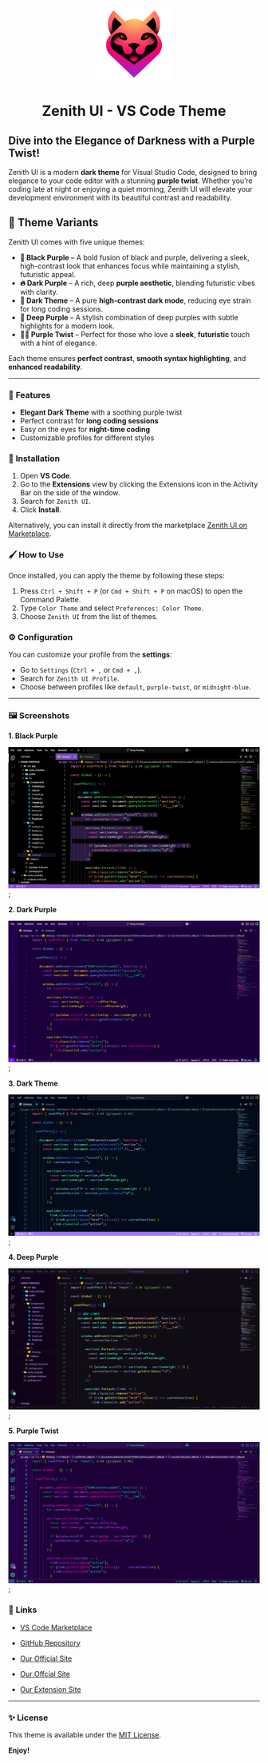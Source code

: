 <div align="center">

<a href="https://zenithui.netlify.app/" target="_blank" rel="noopener noreferrer">
    <img src="./images/profile.png" alt="Zenith UI Logo" width="150" height="150">
</a>

# Zenith UI - VS Code Theme

</div>

## Dive into the Elegance of Darkness with a Purple Twist!

Zenith UI is a modern **dark theme** for Visual Studio Code, designed to bring elegance to your code editor with a stunning **purple twist**. Whether you’re coding late at night or enjoying a quiet morning, Zenith UI will elevate your development environment with its beautiful contrast and readability.

## 🎨 Theme Variants  

Zenith UI comes with five unique themes:  

- **🎀 Black Purple** – A bold fusion of black and purple, delivering a sleek, high-contrast look that enhances focus while maintaining a stylish, futuristic appeal.
- **🔥 Dark Purple** – A rich, deep **purple aesthetic**, blending futuristic vibes with clarity.  
- **🍁 Dark Theme** – A pure **high-contrast dark mode**, reducing eye strain for long coding sessions.  
- **🌿 Deep Purple** – A stylish combination of deep purples with subtle highlights for a modern look. 
- **🐦‍🔥 Purple Twist** – Perfect for those who love a **sleek**, **futuristic** touch with a hint of elegance.

Each theme ensures **perfect contrast**, **smooth syntax highlighting**, and **enhanced readability**.

---

### 🌟 **Features**
- **Elegant Dark Theme** with a soothing purple twist
- Perfect contrast for **long coding sessions**
- Easy on the eyes for **night-time coding**
- Customizable profiles for different styles

### 🚀 **Installation**

1. Open **VS Code**.
2. Go to the **Extensions** view by clicking the Extensions icon in the Activity Bar on the side of the window.
3. Search for `Zenith UI`.
4. Click **Install**.

Alternatively, you can install it directly from the marketplace [Zenith UI on Marketplace](https://marketplace.visualstudio.com/items?itemName=VishalMaurya.zenith-ui).

### 🖌️ **How to Use**

Once installed, you can apply the theme by following these steps:

1. Press `Ctrl + Shift + P` (or `Cmd + Shift + P` on macOS) to open the Command Palette.
2. Type `Color Theme` and select `Preferences: Color Theme`.
3. Choose `Zenith UI` from the list of themes.

### ⚙️ **Configuration**

You can customize your profile from the **settings**:
- Go to `Settings` (`Ctrl + ,` or `Cmd + ,`).
- Search for `Zenith UI Profile`.
- Choose between profiles like `default`, `purple-twist`, or `midnight-blue`.

---

### 🖼️ **Screenshots**

**1. Black Purple**

![Image Alt Text](./images/Black-Purple.png);

**2. Dark Purple**

![Image Alt Text](./images/Dark-Purple.png);

**3. Dark Theme**

![Image Alt Text](./images/Dark-Theme.png);

**4. Deep Purple**

![Image Alt Text](./images/Deep-Purple.png);

**5. Purple Twist**

![Image Alt Text](./images/Purple-Twist.png);

### 🔗 **Links**

- [VS Code Marketplace](https://marketplace.visualstudio.com/items?itemName=VishalMaurya.zenith-ui)

- [GitHub Repository](https://github.com/maurya-07/zenith-ui.git)

- [Our Official Site](zenithui.netlify.app)

- [Our Offcial Site](https://zenithui.netlify.app)

- [Our Extension Site](https://zenithui.netlify.app)

---

### ✨ **License**

This theme is available under the [MIT License](./LICENSE).

**Enjoy!**